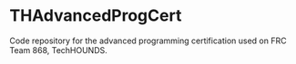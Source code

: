 # THAdvancedProgCert
Code repository for the advanced programming certification used on FRC Team 868, TechHOUNDS.
